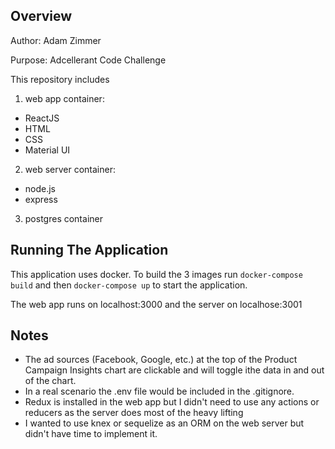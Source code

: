 ## Overview
Author: Adam Zimmer

Purpose: Adcellerant Code Challenge

This repository includes
1. web app container:
* ReactJS
* HTML
* CSS
* Material UI

2. web server container:
* node.js
* express

3. postgres container

## Running The Application
This application uses docker. To build the 3 images run `docker-compose build` and then `docker-compose up` to start the application.

The web app runs on localhost:3000 and the server on localhose:3001

## Notes
* The ad sources (Facebook, Google, etc.) at the top of the Product Campaign Insights chart are clickable and will toggle ithe data in and out of the chart.
* In a real scenario the .env file would be included in the .gitignore.
* Redux is installed in the web app but I didn't need to use any actions or reducers as the server does most of the heavy lifting
* I wanted to use knex or sequelize as an ORM on the web server but didn't have time to implement it.
